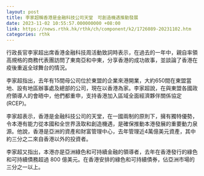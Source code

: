 ```yaml
---
layout: post
title: 李家超稱香港是金融科技公司天堂　可創造機遇推動發展
date: 2023-11-02 10:55:57.000000000 +08:00
link: https://news.rthk.hk/rthk/ch/component/k2/1726089-20231102.htm
categories: rthk
---
```


行政長官李家超出席香港金融科技周活動致詞時表示，在過去的一年中，親自率領高規格的商務代表團訪問了東南亞和中東，分享香港的成功故事，並談論了香港在疫後重返全球舞台的情況。

李家超指出，去年有15間母公司位於東盟的企業來港開業，大約650間在東盟當地、設有地區辦事處及總部的公司，現在以香港為家。李家超說，在與東盟各國政府領導人的會晤中，他們都重申，支持香港加入區域全面經濟夥伴關係協定(RCEP)。

李家超表示，香港是金融科技公司的天堂，在一國兩制的原則下，擁有獨特優勢，令本港有能力從本國和全世界汲取和創造機遇，是確保推動本港發展的重要動力泉源。他說，香港是亞洲的資產和財富管理中心，去年管理近4萬億美元資產，其中約三分之二來自香港以外的投資者。

李家超又指出，本港亦是亞洲綠色和可持續金融的領導者，去年在香港發行的綠色和可持續債務超過 800 億美元。在香港安排的綠色和可持續債券，佔亞洲市場的三分之一以上。
